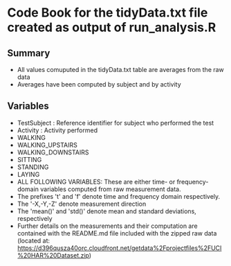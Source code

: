 # Code Book for the tidyData.txt file created as output of run_analysis.R

## Summary

* All values comuputed in the tidyData.txt table are averages from the raw data 
* Averages have been computed by subject and by activity

## Variables

* TestSubject : Reference identifier for subject who performed the test
* Activity : Activity performed 
 * WALKING 
 * WALKING_UPSTAIRS
 * WALKING_DOWNSTAIRS
 * SITTING
 * STANDING
 * LAYING
* ALL FOLLOWING VARIABLES: These are either time- or frequency- domain variables computed from raw measurement data.
 * The prefixes 't' and 'f' denote time and frequency domain respectively.
 * The '-X,-Y,-Z' denote measurement direction
 * The 'mean()' and 'std()' denote mean and standard deviations, respectively
 * Further details on the measurements and their computation are contained with the README.md file included with the zipped raw data (located at: https://d396qusza40orc.cloudfront.net/getdata%2Fprojectfiles%2FUCI%20HAR%20Dataset.zip)

